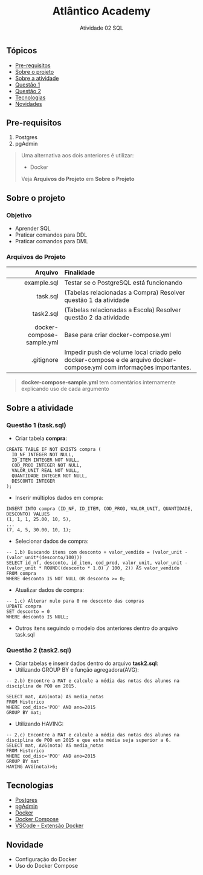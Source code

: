 
<h1 align="center">Atlântico Academy</h1>
<p align="center">Atividade 02 SQL</p>
<h1 align="center">

<h2>Tópicos</h2>

* [Pre-requisitos](#pre-requisitos)
* [Sobre o projeto](#sobre-projeto)
* [Sobre a atividade](#sobre-atividade)
* [Questão 1](#questao-1)
* [Questão 2](#questao-2)
* [Tecnologias](#tecnologias)
* [Novidades](#novidade)

<h2 id="pre-requisitos">Pre-requisitos</h2>

1. Postgres
2. pgAdmin

> Uma alternativa aos dois anteriores é utilizar:
> * Docker 
> 
> Veja **Arquivos do Projeto** em **Sobre o Projeto**


<h2 id="sobre-projeto">Sobre o projeto</h2>
<h3>
Objetivo 
</h3>

* Aprender SQL
* Praticar comandos para DDL 
* Praticar comandos para DML

<h3>
Arquivos do Projeto 
</h3>

Arquivo | Finalidade
---: | :---
example.sql | Testar se o PostgreSQL está funcionando
task.sql | (Tabelas relacionadas a Compra) Resolver questão 1 da atividade
task2.sql | (Tabelas relacionadas a Escola) Resolver questão 2 da atividade
docker-compose-sample.yml | Base para criar docker-compose.yml
.gitignore | Impedir push de volume local criado pelo docker-compose e de arquivo docker-compose.yml com informações importantes.

> **docker-compose-sample.yml** tem comentários internamente explicando uso de cada argumento


<h2 id="sobre-atividade">Sobre a atividade</h2>
<h3 id="questao-1">
Questão 1 (task.sql) 
</h3>

* Criar tabela **compra**:

~~~PostgreSQL
CREATE TABLE IF NOT EXISTS compra ( 
  ID_NF INTEGER NOT NULL,
  ID_ITEM INTEGER NOT NULL,
  COD_PROD INTEGER NOT NULL,
  VALOR_UNIT REAL NOT NULL,
  QUANTIDADE INTEGER NOT NULL,
  DESCONTO INTEGER
);
~~~

* Inserir múltiplos dados em compra:

~~~PostgreSQL
INSERT INTO compra (ID_NF, ID_ITEM, COD_PROD, VALOR_UNIT, QUANTIDADE, DESCONTO) VALUES 
(1, 1, 1, 25.00, 10, 5),
...
(7, 4, 5, 30.00, 10, 1);
~~~

* Selecionar dados de compra:

~~~PostgreSQL
-- 1.b) Buscando itens com desconto + valor_vendido = (valor_unit - (valor_unit*(desconto/100)))
SELECT id_nf, desconto, id_item, cod_prod, valor_unit, valor_unit - (valor_unit * ROUND((desconto * 1.0) / 100, 2)) AS valor_vendido 
FROM compra 
WHERE desconto IS NOT NULL OR desconto >= 0;
~~~

* Atualizar dados de compra:

~~~PostgreSQL
-- 1.c) Alterar nulo para 0 no desconto das compras
UPDATE compra 
SET desconto = 0 
WHERE desconto IS NULL;
~~~

* Outros itens seguindo o modelo dos anteriores dentro do arquivo task.sql

<h3 id="questao-2"> Questão 2 (task2.sql)</h3>

* Criar tabelas e inserir dados dentro do arquivo **task2.sql**:
* Utilizando GROUP BY e função agregadora(AVG):

~~~PostgreSQL
-- 2.b) Encontre a MAT e calcule a média das notas dos alunos na disciplina de POO em 2015.

SELECT mat, AVG(nota) AS media_notas
FROM Historico
WHERE cod_disc='POO' AND ano=2015
GROUP BY mat;
~~~

* Utilizando HAVING:

~~~PostgreSQL
-- 2.c) Encontre a MAT e calcule a média das notas dos alunos na disciplina de POO em 2015 e que esta média seja superior a 6.
SELECT mat, AVG(nota) AS media_notas
FROM Historico
WHERE cod_disc='POO' AND ano=2015
GROUP BY mat
HAVING AVG(nota)>6;
~~~


<h2 id="tecnologias">Tecnologias</h2>

* [Postgres](https://www.postgresql.org) 
* [pgAdmin](https://www.pgadmin.org)
* [Docker](https://www.docker.com)
* [Docker Compose](https://docs.docker.com/compose/)
* [VSCode - Extensão Docker](https://marketplace.visualstudio.com/items?itemName=ms-azuretools.vscode-docker)

<h2 id="novidade">Novidade</h2>

* Configuração do Docker
* Uso do Docker Compose